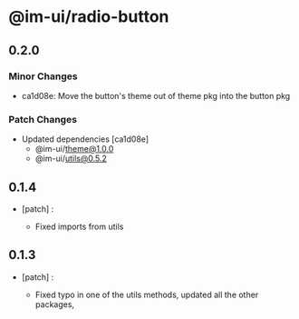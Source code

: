 # @im-ui/radio-button

## 0.2.0

### Minor Changes

- ca1d08e: Move the button's theme out of theme pkg into the button pkg

### Patch Changes

- Updated dependencies [ca1d08e]
  - @im-ui/theme@1.0.0
  - @im-ui/utils@0.5.2

## 0.1.4

- [patch] :

  - Fixed imports from utils

## 0.1.3

- [patch] :

  - Fixed typo in one of the utils methods, updated all the other packages,
